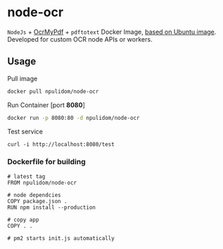 node-ocr
========

`NodeJs` + [OcrMyPdf](https://github.com/jbarlow83/OCRmyPDF) + `pdftotext` Docker Image, [based on Ubuntu image](https://github.com/jbarlow83/OCRmyPDF/blob/master/.docker/Dockerfile). Developed for custom OCR node APIs or workers.

## Usage

Pull image
```sh
docker pull npulidom/node-ocr
```

Run Container [port **8080**]
```sh
docker run -p 8080:80 -d npulidom/node-ocr
```

Test service
```curl
curl -i http://localhost:8080/test
```

### Dockerfile for building

```docker
# latest tag
FROM npulidom/node-ocr

# node dependcies
COPY package.json .
RUN npm install --production

# copy app
COPY . .

# pm2 starts init.js automatically
```

